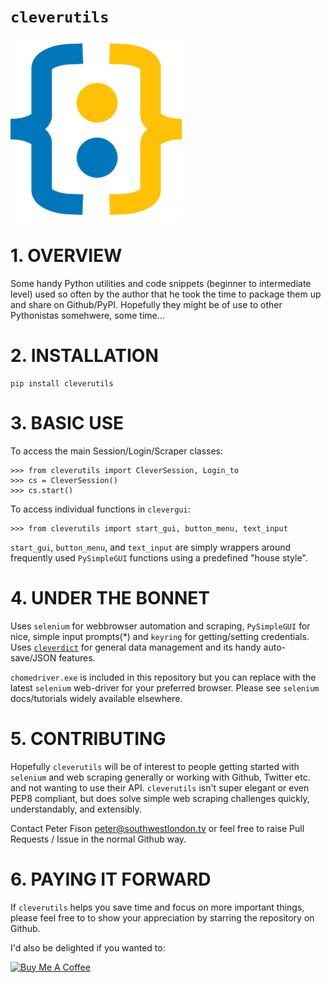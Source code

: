 # `cleverutils`
![Replace with your own inspirational logo here](https://github.com/PFython/cleverutils/blob/main/cleverutils.png?raw=true)


# 1. OVERVIEW
Some handy Python utilities and code snippets (beginner to intermediate level) used so often by the author that he took the time to package them up and share on Github/PyPI.  Hopefully they might be of use to other Pythonistas somehwere, some time...

# 2. INSTALLATION

    pip install cleverutils

# 3. BASIC USE

To access the main Session/Login/Scraper classes:

    >>> from cleverutils import CleverSession, Login_to
    >>> cs = CleverSession()
    >>> cs.start()

To access individual functions in `clevergui`:

    >>> from cleverutils import start_gui, button_menu, text_input

`start_gui`, `button_menu`, and `text_input` are simply wrappers around frequently used `PySimpleGUI` functions using a predefined "house style".

# 4. UNDER THE BONNET

Uses `selenium` for webbrowser automation and scraping, `PySimpleGUI` for nice, simple input prompts(\*) and `keyring` for getting/setting credentials.  Uses [`cleverdict`](https://github.com/PFython/cleverdict) for general data management and its handy auto-save/JSON features.

`chomedriver.exe` is included in this repository but you can replace with the latest `selenium` web-driver for your preferred browser.  Please see `selenium` docs/tutorials widely available elsewhere.

# 5. CONTRIBUTING

Hopefully `cleverutils` will be of interest to people getting started with `selenium` and web scraping generally or working with Github, Twitter etc. and not wanting to use their API.  `cleverutils` isn't super elegant or even PEP8 compliant, but does solve simple web scraping challenges quickly, understandably, and extensibly.

Contact Peter Fison peter@southwestlondon.tv or feel free to raise Pull Requests / Issue in the normal Github way.

# 6. PAYING IT FORWARD


If `cleverutils` helps you save time and focus on more important things, please feel free to to show your appreciation by starring the repository on Github.

I'd also be delighted if you wanted to:

<a href="https://www.buymeacoffee.com/{self.github_id}" target="_blank"><img src="https://cdn.buymeacoffee.com/buttons/v2/arial-yellow.png" alt="Buy Me A Coffee" width="217px" ></a>
